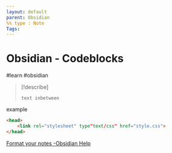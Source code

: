 ```yaml
---
layout: default
parent: Obsidian
%% type : Note
Tags: 
---
```

# Obsidian - Codeblocks

#learn #obsidian


>[!describe]
>	```(language)(markdown, c++, js, python)
>	text inbetween
>	```


example
```html
<head>
	<link rel="stylesheet" type"text/css" href="style.css">
</head>
```


[Format your notes -Obsidian Help](https://help.obsidian.md/How+to/Format+your+notes)